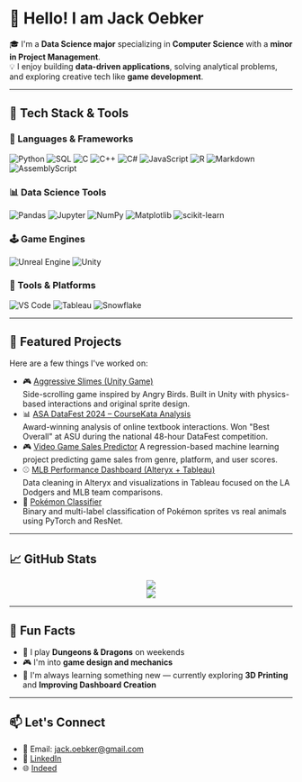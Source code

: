 # 👋 Hello! I am Jack Oebker

🎓 I'm a **Data Science major** specializing in **Computer Science** with a **minor in Project Management**.  
💡 I enjoy building **data-driven applications**, solving analytical problems, and exploring creative tech like **game development**.

---

## 🧰 Tech Stack & Tools
### 🧠 Languages & Frameworks
![Python](https://img.shields.io/badge/Python-3776AB?style=for-the-badge&logo=python&logoColor=white)
![SQL](https://img.shields.io/badge/SQL-003B57?style=for-the-badge&logo=mysql&logoColor=white)
![C](https://img.shields.io/badge/C-00599C?style=for-the-badge&logo=c&logoColor=white)
![C++](https://img.shields.io/badge/C++-00599C?style=for-the-badge&logo=c%2B%2B&logoColor=white)
![C#](https://img.shields.io/badge/C%23-239120?style=for-the-badge&logo=csharp&logoColor=white)
![JavaScript](https://img.shields.io/badge/JavaScript-F7DF1E?style=for-the-badge&logo=javascript&logoColor=black)
![R](https://img.shields.io/badge/R-276DC3?style=for-the-badge&logo=r&logoColor=white)
![Markdown](https://img.shields.io/badge/Markdown-000000?style=for-the-badge&logo=markdown&logoColor=white)
![AssemblyScript](https://img.shields.io/badge/AssemblyScript-007AAC?style=for-the-badge&logo=assemblyscript&logoColor=white)

### 📊 Data Science Tools
![Pandas](https://img.shields.io/badge/Pandas-150458?style=for-the-badge&logo=pandas&logoColor=white)
![Jupyter](https://img.shields.io/badge/Jupyter-F37626?style=for-the-badge&logo=jupyter&logoColor=white)
![NumPy](https://img.shields.io/badge/NumPy-013243?style=for-the-badge&logo=numpy&logoColor=white)
![Matplotlib](https://img.shields.io/badge/Matplotlib-11557c?style=for-the-badge&logo=matplotlib&logoColor=white)
![scikit-learn](https://img.shields.io/badge/scikit--learn-F7931E?style=for-the-badge&logo=scikitlearn&logoColor=white)

### 🕹️ Game Engines
![Unreal Engine](https://img.shields.io/badge/Unreal%20Engine-313131?style=for-the-badge&logo=unrealengine&logoColor=white)
![Unity](https://img.shields.io/badge/Unity-000000?style=for-the-badge&logo=unity&logoColor=white)

### 🧰 Tools & Platforms
![VS Code](https://img.shields.io/badge/VS%20Code-007ACC?style=for-the-badge&logo=visual-studio-code&logoColor=white)
![Tableau](https://img.shields.io/badge/Tableau-0176D3?style=for-the-badge&logo=tableau&logoColor=white)
![Snowflake](https://img.shields.io/badge/Snowflake-29B5E8?style=for-the-badge&logo=snowflake&logoColor=white)

---

## 📂 Featured Projects

Here are a few things I've worked on:
- 🎮 [Aggressive Slimes (Unity Game)](https://github.com/joebker1/aggressive-slimes-demo)  
            Side-scrolling game inspired by Angry Birds. Built in Unity with physics-based interactions and original sprite design.
- 📊 [ASA DataFest 2024 – CourseKata Analysis](https://github.com/joebker1/coursekata-datafest-2024)  
            Award-winning analysis of online textbook interactions. Won "Best Overall" at ASU during the national 48-hour DataFest competition.
- 🎮 [Video Game Sales Predictor]([https://github.com/joebker1/videogame-sales-predictor](https://github.com/joebker1/Predicting-Video-Game-Sales-with-Machine-Learning))  
            A regression-based machine learning project predicting game sales from genre, platform, and user scores.
- ⚾ [MLB Performance Dashboard (Alteryx + Tableau)](https://github.com/joebker1/mlb-alteryx-tableau-project)  
            Data cleaning in Alteryx and visualizations in Tableau focused on the LA Dodgers and MLB team comparisons.
- 🧪 [Pokémon Classifier](https://github.com/joebker1/pokemon-classifier-project)  
            Binary and multi-label classification of Pokémon sprites vs real animals using PyTorch and ResNet.

---

## 📈 GitHub Stats

<p align="center">
  <img src="https://github-readme-stats.vercel.app/api?username=joebker1&show_icons=true&theme=default&count_private=true" />
  <br />
  <img src="https://github-readme-streak-stats.herokuapp.com/?user=joebker1&theme=default" />
</p>

---

## 🧠 Fun Facts

- 🧙 I play **Dungeons & Dragons** on weekends
- 🎮 I'm into **game design and mechanics**
- 🌱 I'm always learning something new — currently exploring **3D Printing** and **Improving Dashboard Creation**

---

## 📫 Let's Connect

- 📧 Email: jack.oebker@gmail.com
- 💼 [LinkedIn](https://www.linkedin.com/in/jackoebker/)
- 🌐 [Indeed](https://profile.indeed.com/?hl=en_US&co=US&from=gnav-jobseeker-profile--profile-one-frontend)
